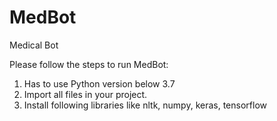 # MedBot
Medical Bot

Please follow the steps to run MedBot:

1. Has to use Python version below 3.7
2. Import all files in your project.
3. Install following libraries like nltk, numpy, keras, tensorflow
